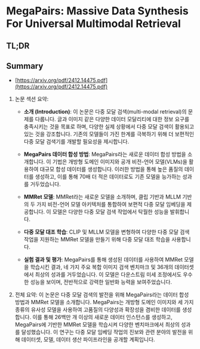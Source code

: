 # MegaPairs: Massive Data Synthesis For Universal Multimodal Retrieval
## TL;DR
## Summary
- [https://arxiv.org/pdf/2412.14475.pdf](https://arxiv.org/pdf/2412.14475.pdf)

1. 논문 섹션 요약:

   - **소개 (Introduction)**:
     이 논문은 다중 모달 검색(multi-modal retrieval)의 문제를 다룹니다. 글과 이미지 같은 다양한 데이터 모달리티에 대한 정보 요구를 충족시키는 것을 목표로 하며, 다양한 실제 상황에서 다중 모달 검색이 활용되고 있는 것을 강조합니다. 기존의 모델들이 가진 한계를 극복하기 위해 더 보편적인 다중 모달 검색기를 개발할 필요성을 제시합니다.

   - **MegaPairs 데이터 합성 방법**:
     MegaPairs라는 새로운 데이터 합성 방법을 소개합니다. 이 기법은 개방형 도메인 이미지와 공개 비전-언어 모델(VLMs)을 활용하여 대규모 합성 데이터를 생성합니다. 이러한 방법을 통해 높은 품질의 데이터를 생성하고, 이를 통해 70배 더 적은 데이터로도 기존 모델을 능가하는 성과를 거두었습니다.

   - **MMRet 모델**:
     MMRet라는 새로운 모델을 소개하며, 클립 기반과 MLLM 기반의 두 가지 비전-언어 모델 아키텍처를 통합하여 보편적 다중 모달 임베딩을 제공합니다. 이 모델은 다양한 다중 모달 검색 작업에서 탁월한 성능을 발휘합니다.

   - **다중 모달 대조 학습**:
     CLIP 및 MLLM 모델을 변형하여 다양한 다중 모달 검색 작업을 지원하는 MMRet 모델을 만들기 위해 다중 모달 대조 학습을 사용합니다.

   - **실험 결과 및 평가**:
     MegaPairs를 통해 생성된 데이터를 사용하여 MMRet 모델을 학습시킨 결과, 네 가지 주요 복합 이미지 검색 벤치마크 및 36개의 데이터셋에서 최상의 성과를 거두었습니다. 이 모델은 다운스트림 미세 조정에서도 우수한 성능을 보이며, 전반적으로 강력한 일반화 능력을 보여주었습니다.

2. 전체 요약:
   이 논문은 다중 모달 검색의 발전을 위해 MegaPairs라는 데이터 합성 방법과 MMRet 모델을 소개합니다. MegaPairs는 개방형 도메인 이미지와 세 가지 종류의 유사성 모델을 사용하여 고품질의 다양성과 확장성을 겸비한 데이터를 생성합니다. 이를 통해 26백만 개 이상의 새로운 데이터 인스턴스를 생성하고, MegaPairs에 기반한 MMRet 모델을 학습시켜 다양한 벤치마크에서 최상의 성과를 달성했습니다. 이 연구는 다중 모달 임베딩 작업의 진보와 관련 분야의 발전을 위해 데이터셋, 모델, 데이터 생산 파이프라인을 공개할 계획입니다.